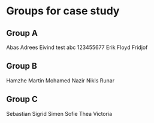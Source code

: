 # Groups for case study

## Group A

Abas
Adrees
Eivind test abc 123455677
Erik
Floyd
Fridjof


## Group B

Hamzhe
Martin
Mohamed
Nazir
Nikls
Runar

## Group C

Sebastian
Sigrid
Simen
Sofie
Thea
Victoria
